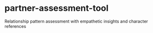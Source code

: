 # partner-assessment-tool
Relationship pattern assessment with empathetic insights and character references
